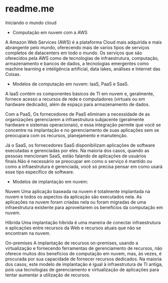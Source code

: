 # readme.me
Iniciando o mundo cloud

- Computação em nuvem com a AWS

A Amazon Web Services (AWS) é a plataforma Cloud mais adquirida e mais abrangente pelo mundo, oferecendo mais de varios tipos de serviços completos de datacenters em todo o mundo.
Os serviços que são oferecidos pela AWS como de tecnologias de infraestrutura, computação, armazenamento e bancos de dados, a tecnologias emergentes como machine learning e inteligência artificial, data lakes, análises e Internet das Coisas.

- Modelos de computação em nuvem: IaaS, PaaS e SaaS.

A IaaS contém os componentes básicos de TI em nuvem e, geralmente, fornece acesso a recursos de rede e computadores (virtuais ou em hardware dedicado), além de espaço para armazenamento de dados.

Com a PaaS, Os fornecedores de PaaS eliminam a necessidade de as organizações gerenciarem a infraestrutura subjacente (geralmente hardware e sistemas operacionais), e essa integração permite que você se concentre na implantação e no gerenciamento de suas aplicações sem se preocupara com os recursos, planejamento e manutenção.

Já o SaaS, os fornecedores SaaS disponibilizam aplicações de software executadas e gerenciadas por eles. Na maioria dos casos, quando as pessoas mencionam SaaS, estão falando de aplicações de usuários finais.Não é necessário se preocupar em como o serviço é mantido ou como a infraestrutura é gerenciada, você só precisa pensar em como usará esse tipo específico de software.

- Modelos de implantação em nuvem:

Nuvem
 Uma aplicação baseada na nuvem é totalmente implantada na nuvem e todos os aspectos da aplicação são executados nela. As aplicações na nuvem foram criadas nela ou foram migradas de uma infraestrutura existente para aproveitarem os benefícios da computação em nuvem.
 
Híbrida
Uma implantação híbrida é uma maneira de conectar infraestrutura e aplicações entre recursos da Web e recursos atuais que não se encontram na nuvem.

On-premises
A implantação de recursos on-premises, usando a virtualização e fornecendo ferramentas de gerenciamento de recursos, não oferece muitos dos benefícios de computação em nuvem, mas, às vezes, é procurada por sua capacidade de fornecer recursos dedicados. Na maioria dos casos, este modelo de implantação é igual à infraestrutura de TI antiga, pois usa tecnologias de gerenciamento e virtualização de aplicações para tentar aumentar a utilização de recursos.

